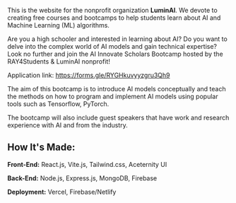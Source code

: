 This is the website for the nonprofit organization **LuminAI**. We devote to creating free courses and bootcamps to help students learn about AI and Machine Learning (ML) algorithms.

Are you a high schooler and interested in learning about AI? Do you want to delve into the complex world of AI models and gain technical expertise? Look no further and join the AI Innovate Scholars Bootcamp hosted by the RAY4Students & LuminAI nonprofit! 

Application link: https://forms.gle/RYGHkuvyyzgru3Qh9 

The aim of this bootcamp is to introduce AI models conceptually and teach the methods on how to program and implement AI models using popular tools such as Tensorflow, PyTorch.

The bootcamp will also include guest speakers that have work and research experience with AI and from the industry. 

## How It's Made:

**Front-End:** React.js, Vite.js, Tailwind.css, Aceternity UI

**Back-End:**  Node.js, Express.js, MongoDB, Firebase

**Deployment:** Vercel, Firebase/Netlify
